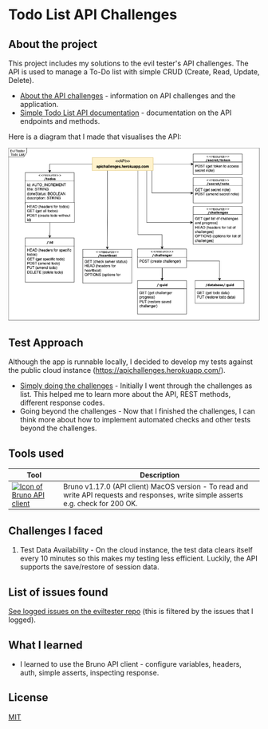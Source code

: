 # Todo List API Challenges

## About the project

This project includes my solutions to the evil tester's API challenges. The API is used to manage a To-Do list with simple CRUD (Create, Read, Update, Delete).

- [About the API challenges](https://apichallenges.herokuapp.com/apichallenges) - information on API challenges and the application.
- [Simple Todo List API documentation](https://apichallenges.herokuapp.com/docs) - documentation on the API endpoints and methods.

Here is a diagram that I made that visualises the API:

![A UML-style diagram of the todo list API](./docs/api-diagram.png)

## Test Approach

Although the app is runnable locally, I decided to develop my tests against the public cloud instance (https://apichallenges.herokuapp.com/).

- [Simply doing the challenges](./docs/challenges-list.pdf) - Initially I went through the challenges as list. This helped me to learn more about the API, REST methods, different response codes.
- Going beyond the challenges - Now that I finished the challenges, I can think more about how to implement automated checks and other tests beyond the challenges.

## Tools used

| Tool                                                                                                                                                                          | Description                                                                                                                          |
| ----------------------------------------------------------------------------------------------------------------------------------------------------------------------------- | ------------------------------------------------------------------------------------------------------------------------------------ |
| <a href="https://www.usebruno.com/"><img src="https://github.com/usebruno/bruno/raw/main/assets/images/logo-transparent.png" width="120" alt="Icon of Bruno API client"/></a> | Bruno v1.17.0 (API client) MacOS version - To read and write API requests and responses, write simple asserts e.g. check for 200 OK. |

## Challenges I faced

1. Test Data Availability - On the cloud instance, the test data clears itself every 10 minutes so this makes my testing less efficient. Luckily, the API supports the save/restore of session data.

## List of issues found

[See logged issues on the eviltester repo](https://github.com/eviltester/thingifier/issues/created_by/p2635) (this is filtered by the issues that I logged).

## What I learned

- I learned to use the Bruno API client - configure variables, headers, auth, simple asserts, inspecting response.

## License

[MIT](LICENSE)
